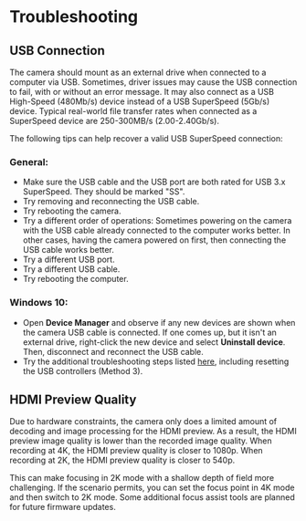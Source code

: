 # Troubleshooting

## USB Connection

The camera should mount as an external drive when connected to a computer via USB. Sometimes, driver issues may cause the USB connection to fail, with or without an error message. It may also connect as a USB High-Speed \(480Mb/s\) device instead of a USB SuperSpeed \(5Gb/s\) device. Typical real-world file transfer rates when connected as a SuperSpeed device are 250-300MB/s \(2.00-2.40Gb/s\).

The following tips can help recover a valid USB SuperSpeed connection:

### General:

* Make sure the USB cable and the USB port are both rated for USB 3.x SuperSpeed. They should be marked "SS".
* Try removing and reconnecting the USB cable.
* Try rebooting the camera.
* Try a different order of operations: Sometimes powering on the camera with the USB cable already connected to the computer works better. In other cases, having the camera powered on first, then connecting the USB cable works better.
* Try a different USB port.
* Try a different USB cable.
* Try rebooting the computer.

### Windows 10:

* Open **Device Manager** and observe if any new devices are shown when the camera USB cable is connected. If one comes up, but it isn't an external drive, right-click the new device and select **Uninstall device**. Then, disconnect and reconnect the USB cable.
* Try the additional troubleshooting steps listed [here](https://support.microsoft.com/en-us/topic/usb-port-may-stop-working-after-you-remove-or-insert-a-usb-device-1eaf82a6-04b1-2604-f096-2345d9c215ef), including resetting the USB controllers \(Method 3\).

## HDMI Preview Quality

Due to hardware constraints, the camera only does a limited amount of decoding and image processing for the HDMI preview. As a result, the HDMI preview image quality is lower than the recorded image quality. When recording at 4K, the HDMI preview quality is closer to 1080p. When recording at 2K, the HDMI preview quality is closer to 540p.

This can make focusing in 2K mode with a shallow depth of field more challenging. If the scenario permits, you can set the focus point in 4K mode and then switch to 2K mode. Some additional focus assist tools are planned for future firmware updates.

